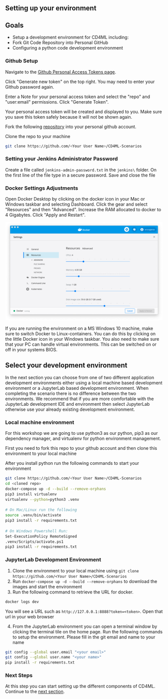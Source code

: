 ## Setting up your environment 

## Goals

* Setup a development environment for CD4ML including:
* Fork Git Code Repository into Personal GitHub
* Configuring a python code development environment

### Github Setup
Navigate to the [Github Personal Access Tokens page](https://github.com/settings/tokens).

Click "Generate new token" on the top right. You may need to enter your Github password again.

Enter a Note for your personal access token and select the "repo" and "user:email" permissions. Click "Generate Token".

Your personal access token will be created and displayed to you. Make sure you save this token safely because it will not be shown again.

Fork the following [repository](https://github.com/ThoughtWorksInc/CD4ML-Scenarios) into your personal github account.

Clone the repo to your machine
```bash
git clone https://github.com/<Your User Name>/CD4ML-Scenarios
```

### Setting your Jenkins Administrator Password
Create a file called `jenkins-admin-password.txt` in the `jenkins\` folder. On the first line of the file type in a secure password. Save and close the file

### Docker Settings Adjustments
Open Docker Desktop by clicking on the docker icon in your Mac or Windows taskbar and selecting Dashboard. Click the gear and select "Resources" and then "Advanced". Increase the RAM allocated to docker to 4 Gigabytes. Click "Apply and Restart".

![DockerSettings](./images/DockerSettings.png)

If you are running the environment on a MS Windows 10 machine, make sure to switch Docker to Linux-containers.
You can do this by clicking on the little Docker icon in your Windows taskbar.
You also need to make sure that your PC can handle virtual environments. This can be switched on or off in your systems BIOS.

## Select your development environment
In the next section you can choose from one of two different application development environments either using a local machine based development environment or a JupyterLab based development environment. When completing the scenario there is no difference between the two environments. We recommend that if you are more comfortable with the JupyterLab development IDE and environment then select JupyterLab otherwise use your already existing development environment.

### Local machine environment
For this workshop we are going to use python3 as our python, pip3 as our dependency manager, and virtualenv for python environment management.

First you need to fork this repo to your github account and then clone this environment to your local machine

After you install python run the following commands to start your environment
```bash
git clone https://github.com/<Your User Name>/CD4ML-Scenarios
cd <cloned repo>
docker-compose up -d --build --remove-orphans
pip3 install virtualenv
virtualenv --python=python3 .venv

# On Mac/Linux run the following
source .venv/bin/activate
pip3 install -r requirements.txt

# On Windows Powershell Run:
Set-ExecutionPolicy RemoteSigned
.venv/Scripts/activate.ps1
pip3 install -r requirements.txt
```

### JupyterLab Development Environment
1. Clone the environment to your local machine using `git clone https://github.com/<Your User Name>/CD4ML-Scenarios`
2. Run `docker-compose up -d --build --remove-orphans` to download the images and start the environment
3. Run the following command to retrieve the URL for docker. 
```bash
docker logs dev
```
You will see a URL such as `http://127.0.0.1:8888?token=<token>`. Open that url in your web browser

4. From the JupyterLab environment you can open a terminal window by clicking the terminal tile on the home page. Run the following commands to setup the environment. Please fill in the git email and name to your name 
```bash
git config --global user.email "<your email>"
git config --global user.name "<your name>"
pip install -r requirements.txt
```

### Next Steps

At this step you can start setting up the different components of CD4ML. Continue to the [next section](https://github.com/ThoughtworksInc/CD4ML-Scenarios/blob/master/instructions/2-SetupJenkins.md).